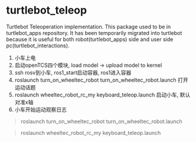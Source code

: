 turtlebot_teleop
================

Turtlebot Teleoperation implementation.
This package used to be in turtlebot_apps repository. It has been temporarily migrated into turtlebot
because it is useful for both robot(turtlebot_apps) side and user side pc(turtlebot_interactions).

1. 小车上电
2. 启动openTCS四个模块, load model -> upload model to kernel
3. ssh rosv到小车, ros1_start启动容器, ros1进入容器
4. roslaunch turn_on_wheeltec_robot turn_on_wheeltec_robot.launch 打开运动话题
5. roslaunch wheeltec_robot_rc_my keyboard_teleop.launch 启动小车, 默认对准x轴
6. 小车开始运动观察日志

> roslaunch turn_on_wheeltec_robot turn_on_wheeltec_robot.launch

> roslaunch wheeltec_robot_rc_my keyboard_teleop.launch
